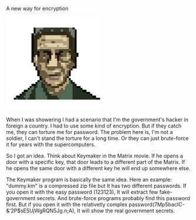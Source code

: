 

A new way for encryption

![icon](https://github.com/ccegeadamcc/keymaker/blob/main/icon.png?raw=true)


When I was showering I had a scenario that I'm the government's hacker in foreign a country. 
I had to use some kind of encryption. But if they catch me, they can torture me for password. The problem here is, I'm not a soldier, I can't stand the torture for a long time. 
Or they can just brute-force it for years with the supercomputers.

So I got an idea. 
Think about Keymaker in the Matrix movie. 
If he opens a door with a specific key, that door leads to a different part of the Matrix. If he opens the same door with a different key he will end up somewhere else.

The Keymaker program is basically the same idea.
Here an example:
"dummy.km" is a compressed zip file but It has two different passwords.
If you open it with the easy password (123123), It will extract few fake-government secrets.
And brute-force programs probably find this password first. 
But if you open it with the relativetly complex password(7Mp5bacIC-&'2P$sE5UjWgRQN5Jg.n;A), It will show the real government secrets.
